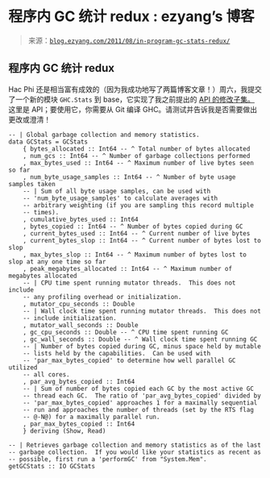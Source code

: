<!--yml

category: 未分类

date: 2024-07-01 18:17:41

-->

# 程序内 GC 统计 redux : ezyang’s 博客

> 来源：[`blog.ezyang.com/2011/08/in-program-gc-stats-redux/`](http://blog.ezyang.com/2011/08/in-program-gc-stats-redux/)

## 程序内 GC 统计 redux

Hac Phi 还是相当富有成效的（因为我成功地写了两篇博客文章！）周六，我提交了一个新的模块 `GHC.Stats` 到 base，它实现了我之前提出的 [API 的修改子集。](http://blog.ezyang.com/2011/07/in-program-gc-stats-for-ghc/) 这里是 API；要使用它，你需要从 Git 编译 GHC。请测试并告诉我是否需要做出更改或澄清！

```
-- | Global garbage collection and memory statistics.
data GCStats = GCStats
    { bytes_allocated :: Int64 -- ^ Total number of bytes allocated
    , num_gcs :: Int64 -- ^ Number of garbage collections performed
    , max_bytes_used :: Int64 -- ^ Maximum number of live bytes seen so far
    , num_byte_usage_samples :: Int64 -- ^ Number of byte usage samples taken
    -- | Sum of all byte usage samples, can be used with
    -- 'num_byte_usage_samples' to calculate averages with
    -- arbitrary weighting (if you are sampling this record multiple
    -- times).
    , cumulative_bytes_used :: Int64
    , bytes_copied :: Int64 -- ^ Number of bytes copied during GC
    , current_bytes_used :: Int64 -- ^ Current number of live bytes
    , current_bytes_slop :: Int64 -- ^ Current number of bytes lost to slop
    , max_bytes_slop :: Int64 -- ^ Maximum number of bytes lost to slop at any one time so far
    , peak_megabytes_allocated :: Int64 -- ^ Maximum number of megabytes allocated
    -- | CPU time spent running mutator threads.  This does not include
    -- any profiling overhead or initialization.
    , mutator_cpu_seconds :: Double
    -- | Wall clock time spent running mutator threads.  This does not
    -- include initialization.
    , mutator_wall_seconds :: Double
    , gc_cpu_seconds :: Double -- ^ CPU time spent running GC
    , gc_wall_seconds :: Double -- ^ Wall clock time spent running GC
    -- | Number of bytes copied during GC, minus space held by mutable
    -- lists held by the capabilities.  Can be used with
    -- 'par_max_bytes_copied' to determine how well parallel GC utilized
    -- all cores.
    , par_avg_bytes_copied :: Int64
    -- | Sum of number of bytes copied each GC by the most active GC
    -- thread each GC.  The ratio of 'par_avg_bytes_copied' divided by
    -- 'par_max_bytes_copied' approaches 1 for a maximally sequential
    -- run and approaches the number of threads (set by the RTS flag
    -- @-N@) for a maximally parallel run.
    , par_max_bytes_copied :: Int64
    } deriving (Show, Read)

-- | Retrieves garbage collection and memory statistics as of the last
-- garbage collection.  If you would like your statistics as recent as
-- possible, first run a 'performGC' from "System.Mem".
getGCStats :: IO GCStats

```
